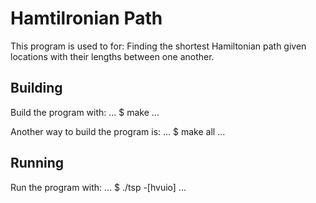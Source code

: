 # Hamtilronian Path

This program is used to for:
	Finding the shortest Hamiltonian path given locations with their lengths between one another.

## Building

Build the program with:
...
$ make
...

Another way to build the program is:
...
$ make all
...

## Running

Run the program with:
...
$ ./tsp -[hvuio]
...
